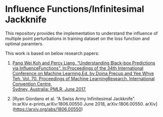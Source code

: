 # Influence Functions/Infinitesimal Jackknife
This repository provides the implementation to understand the influence of multiple point perturbations in training dataset on the loss function and optimal paramters. 

This work is based on below research papers:
1. [Pang Wei Koh and Percy Liang. “Understanding Black-box Predictions via InfluenceFunctions”. 
In:Proceedings of the 34th International Conference on Machine Learning.Ed. by Doina Precup and Yee 
Whye Teh. Vol. 70. Proceedings of Machine LearningResearch.  International  Convention  Centre,  
Sydney,  Australia:  PMLR,  June  2017,](https://arxiv.org/pdf/1703.04730.pdf)

2. [Ryan  Giordano  et  al.  “A  Swiss  Army  Infinitesimal  Jackknife”.  
In:arXiv e-prints,arXiv:1806.00550 June 2018, arXiv:1806.00550. arXiv] (https://arxiv.org/abs/1806.00550)



